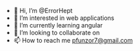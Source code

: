 - 👋 Hi, I’m @ErrorHept
- 👀 I’m interested in web applications
- 🌱 I’m currently learning angular
- 💞️ I’m looking to collaborate on 
- 📫 How to reach me pfunzor7@gmail.com

<!---
ErrorHept/ErrorHept is a ✨ special ✨ repository because its `README.md` (this file) appears on your GitHub profile.
You can click the Preview link to take a look at your changes.
--->
